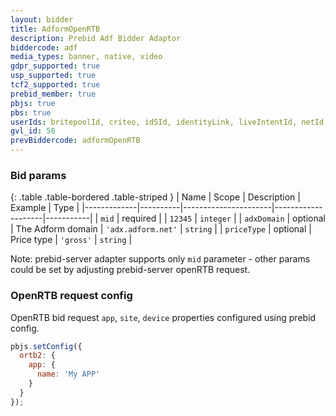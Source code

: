 ```yaml
---
layout: bidder
title: AdformOpenRTB
description: Prebid Adf Bidder Adaptor
biddercode: adf
media_types: banner, native, video
gdpr_supported: true
usp_supported: true
tcf2_supported: true
prebid_member: true
pbjs: true
pbs: true
userIds: britepoolId, criteo, id5Id, identityLink, liveIntentId, netId, parrableId, pubCommonId, sharedId, unifiedId
gvl_id: 50
prevBiddercode: adformOpenRTB
---
```


### Bid params

{: .table .table-bordered .table-striped }
| Name        | Scope    | Description          | Example            | Type      |
|-------------|----------|----------------------|--------------------|-----------|
| `mid`       | required |                      | `12345`            | `integer` |
| `adxDomain` | optional | The Adform domain    | `'adx.adform.net'` | `string`  |
| `priceType` | optional | Price type           | `'gross'`          | `string`  |

Note: prebid-server adapter supports only `mid` parameter - other params could be set by adjusting prebid-server openRTB request.

### OpenRTB request config

OpenRTB bid request `app`, `site`, `device` properties configured using prebid config.

``` javascript
pbjs.setConfig({
  ortb2: {
    app: {
      name: 'My APP'
    }
  }
});
```
